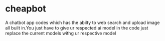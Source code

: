 # cheapbot
A chatbot app codes which has the abilty to web search and upload image all built in.You just have to give ur respected ai model in the code just replace the current models withg ur respective model
